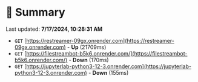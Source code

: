 # 📖 Summary
Last updated: **7/17/2024, 10:28:31 AM**

- `GET` [https://restreamer-09gx.onrender.com](https://restreamer-09gx.onrender.com) - **Up** (21709ms)
- `GET` [https://filestreambot-b5k6.onrender.com/](https://filestreambot-b5k6.onrender.com/) - **Down** (170ms)
- `GET` [https://jupyterlab-python3-12-3.onrender.com](https://jupyterlab-python3-12-3.onrender.com) - **Down** (155ms)
